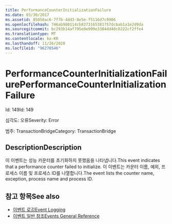 ```yaml
---
title: PerformanceCounterInitializationFailure
ms.date: 03/30/2017
ms.assetid: 85050ac6-7f7b-4dd3-8e5e-f5116d7c9906
ms.openlocfilehash: 746ab980114cb8373165381757dcbab1a1e2d9da
ms.sourcegitcommit: bc293b14af795e0e999e3304dd40c0222cf2ffe4
ms.translationtype: MT
ms.contentlocale: ko-KR
ms.lasthandoff: 11/26/2020
ms.locfileid: "96278546"
---
```

# <a name="performancecounterinitializationfailure"></a><span data-ttu-id="a0ed6-102">PerformanceCounterInitializationFailure</span><span class="sxs-lookup"><span data-stu-id="a0ed6-102">PerformanceCounterInitializationFailure</span></span>

<span data-ttu-id="a0ed6-103">Id: 149</span><span class="sxs-lookup"><span data-stu-id="a0ed6-103">Id: 149</span></span>  
  
 <span data-ttu-id="a0ed6-104">심각도: 오류</span><span class="sxs-lookup"><span data-stu-id="a0ed6-104">Severity: Error</span></span>  
  
 <span data-ttu-id="a0ed6-105">범주: TransactionBridge</span><span class="sxs-lookup"><span data-stu-id="a0ed6-105">Category: TransactionBridge</span></span>  
  
## <a name="description"></a><span data-ttu-id="a0ed6-106">Description</span><span class="sxs-lookup"><span data-stu-id="a0ed6-106">Description</span></span>  

 <span data-ttu-id="a0ed6-107">이 이벤트는 성능 카운터를 초기화하지 못했음을 나타냅니다.</span><span class="sxs-lookup"><span data-stu-id="a0ed6-107">This event indicates that a performance counter failed to initialize.</span></span> <span data-ttu-id="a0ed6-108">이 이벤트는 카운터 이름, 예외, 프로세스 이름 및 프로세스 ID를 나열합니다.</span><span class="sxs-lookup"><span data-stu-id="a0ed6-108">The event lists the counter name, exception, process name and process ID.</span></span>  
  
## <a name="see-also"></a><span data-ttu-id="a0ed6-109">참고 항목</span><span class="sxs-lookup"><span data-stu-id="a0ed6-109">See also</span></span>

- [<span data-ttu-id="a0ed6-110">이벤트 로깅</span><span class="sxs-lookup"><span data-stu-id="a0ed6-110">Event Logging</span></span>](index.md)
- [<span data-ttu-id="a0ed6-111">이벤트 일반 참조</span><span class="sxs-lookup"><span data-stu-id="a0ed6-111">Events General Reference</span></span>](events-general-reference.md)
